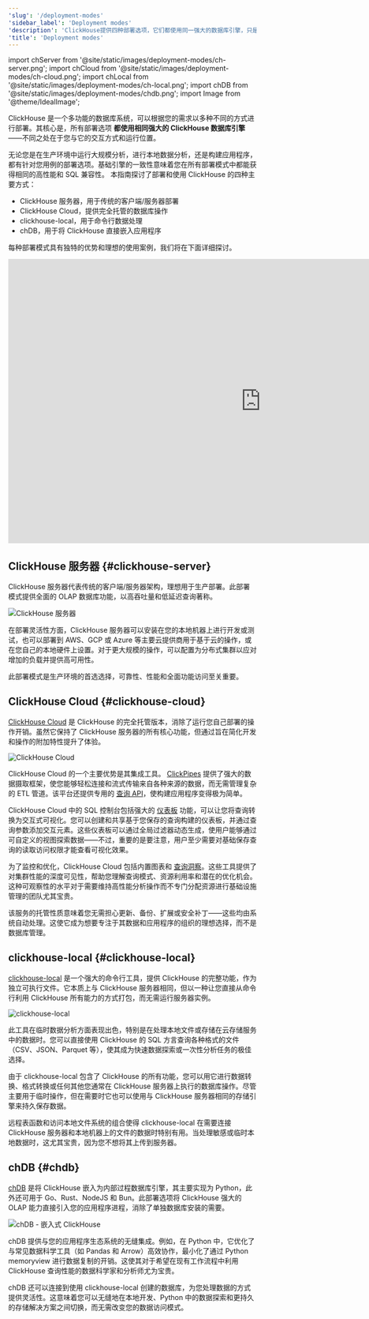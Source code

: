 ```yaml
---
'slug': '/deployment-modes'
'sidebar_label': 'Deployment modes'
'description': 'ClickHouse提供四种部署选项，它们都使用同一强大的数据库引擎，只是以不同方式打包，以满足您的特定需求。'
'title': 'Deployment modes'
---
```


import chServer from '@site/static/images/deployment-modes/ch-server.png';
import chCloud from '@site/static/images/deployment-modes/ch-cloud.png';
import chLocal from '@site/static/images/deployment-modes/ch-local.png';
import chDB from '@site/static/images/deployment-modes/chdb.png';
import Image from '@theme/IdealImage';

ClickHouse 是一个多功能的数据库系统，可以根据您的需求以多种不同的方式进行部署。其核心是，所有部署选项 **都使用相同强大的 ClickHouse 数据库引擎**——不同之处在于您与它的交互方式和运行位置。

无论您是在生产环境中运行大规模分析，进行本地数据分析，还是构建应用程序，都有针对您用例的部署选项。基础引擎的一致性意味着您在所有部署模式中都能获得相同的高性能和 SQL 兼容性。
本指南探讨了部署和使用 ClickHouse 的四种主要方式：

* ClickHouse 服务器，用于传统的客户端/服务器部署
* ClickHouse Cloud，提供完全托管的数据库操作
* clickhouse-local，用于命令行数据处理
* chDB，用于将 ClickHouse 直接嵌入应用程序

每种部署模式具有独特的优势和理想的使用案例，我们将在下面详细探讨。

<iframe width="1024" height="576" src="https://www.youtube.com/embed/EOXEW_-r10A?si=6IanDSJlRzN8f9Mo" title="YouTube 视频播放器" frameborder="0" allow="accelerometer; autoplay; clipboard-write; encrypted-media; gyroscope; picture-in-picture; web-share" referrerpolicy="strict-origin-when-cross-origin" allowfullscreen></iframe>

## ClickHouse 服务器 {#clickhouse-server}

ClickHouse 服务器代表传统的客户端/服务器架构，理想用于生产部署。此部署模式提供全面的 OLAP 数据库功能，以高吞吐量和低延迟查询著称。

<Image img={chServer} alt="ClickHouse 服务器" size="sm"/>

<br/>

在部署灵活性方面，ClickHouse 服务器可以安装在您的本地机器上进行开发或测试，也可以部署到 AWS、GCP 或 Azure 等主要云提供商用于基于云的操作，或在您自己的本地硬件上设置。对于更大规模的操作，可以配置为分布式集群以应对增加的负载并提供高可用性。

此部署模式是生产环境的首选选择，可靠性、性能和全面功能访问至关重要。

## ClickHouse Cloud {#clickhouse-cloud}

[ClickHouse Cloud](/cloud/overview) 是 ClickHouse 的完全托管版本，消除了运行您自己部署的操作开销。虽然它保持了 ClickHouse 服务器的所有核心功能，但通过旨在简化开发和操作的附加特性提升了体验。

<Image img={chCloud} alt="ClickHouse Cloud" size="sm"/>

ClickHouse Cloud 的一个主要优势是其集成工具。 [ClickPipes](/cloud/get-started/cloud-quick-start#clickpipes) 提供了强大的数据摄取框架，使您能够轻松连接和流式传输来自各种来源的数据，而无需管理复杂的 ETL 管道。该平台还提供专用的 [查询 API](/cloud/get-started/query-endpoints)，使构建应用程序变得极为简单。

ClickHouse Cloud 中的 SQL 控制台包括强大的 [仪表板](/cloud/manage/dashboards) 功能，可以让您将查询转换为交互式可视化。您可以创建和共享基于您保存的查询构建的仪表板，并通过查询参数添加交互元素。这些仪表板可以通过全局过滤器动态生成，使用户能够通过可自定义的视图探索数据——不过，重要的是要注意，用户至少需要对基础保存查询的读取访问权限才能查看可视化效果。

为了监控和优化，ClickHouse Cloud 包括内置图表和 [查询洞察](/cloud/get-started/query-insights)。这些工具提供了对集群性能的深度可见性，帮助您理解查询模式、资源利用率和潜在的优化机会。这种可观察性的水平对于需要维持高性能分析操作而不专门分配资源进行基础设施管理的团队尤其宝贵。

该服务的托管性质意味着您无需担心更新、备份、扩展或安全补丁——这些均由系统自动处理。这使它成为想要专注于其数据和应用程序的组织的理想选择，而不是数据库管理。

## clickhouse-local {#clickhouse-local}

[clickhouse-local](/operations/utilities/clickhouse-local) 是一个强大的命令行工具，提供 ClickHouse 的完整功能，作为独立可执行文件。它本质上与 ClickHouse 服务器相同，但以一种让您直接从命令行利用 ClickHouse 所有能力的方式打包，而无需运行服务器实例。

<Image img={chLocal} alt="clickhouse-local" size="sm"/>

此工具在临时数据分析方面表现出色，特别是在处理本地文件或存储在云存储服务中的数据时。您可以直接使用 ClickHouse 的 SQL 方言查询各种格式的文件（CSV、JSON、Parquet 等），使其成为快速数据探索或一次性分析任务的极佳选择。

由于 clickhouse-local 包含了 ClickHouse 的所有功能，您可以用它进行数据转换、格式转换或任何其他您通常在 ClickHouse 服务器上执行的数据库操作。尽管主要用于临时操作，但在需要时它也可以使用与 ClickHouse 服务器相同的存储引擎来持久保存数据。

远程表函数和访问本地文件系统的组合使得 clickhouse-local 在需要连接 ClickHouse 服务器和本地机器上的文件的数据时特别有用。当处理敏感或临时本地数据时，这尤其宝贵，因为您不想将其上传到服务器。

## chDB {#chdb}

[chDB](/chdb) 是将 ClickHouse 嵌入为内部过程数据库引擎，其主要实现为 Python，此外还可用于 Go、Rust、NodeJS 和 Bun。此部署选项将 ClickHouse 强大的 OLAP 能力直接引入您的应用程序进程，消除了单独数据库安装的需要。

<Image img={chDB} alt="chDB - 嵌入式 ClickHouse" size="sm"/>

chDB 提供与您的应用程序生态系统的无缝集成。例如，在 Python 中，它优化了与常见数据科学工具（如 Pandas 和 Arrow）高效协作，最小化了通过 Python memoryview 进行数据复制的开销。这使其对于希望在现有工作流程中利用 ClickHouse 查询性能的数据科学家和分析师尤为宝贵。

chDB 还可以连接到使用 clickhouse-local 创建的数据库，为您处理数据的方式提供灵活性。这意味着您可以无缝地在本地开发、Python 中的数据探索和更持久的存储解决方案之间切换，而无需改变您的数据访问模式。
